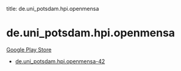 title: de.uni_potsdam.hpi.openmensa
# de.uni_potsdam.hpi.openmensa


[Google Play Store](https://play.google.com/store/apps/details?id=de.uni_potsdam.hpi.openmensa)


* [de.uni_potsdam.hpi.openmensa-42](./de.uni_potsdam.hpi.openmensa-42/)